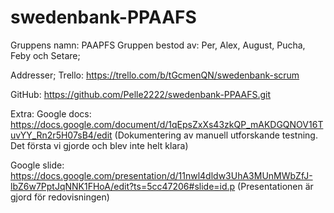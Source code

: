 # swedenbank-PPAAFS

Gruppens namn: PAAPFS
Gruppen bestod av: Per, Alex, August, Pucha, Feby och Setare; 

Addresser;
Trello: https://trello.com/b/tGcmenQN/swedenbank-scrum

GitHub:  https://github.com/Pelle2222/swedenbank-PPAAFS.git

Extra:
Google docs: https://docs.google.com/document/d/1qEpsZxXs43zkQP_mAKDGQNOV16TuvYY_Rn2r5H07sB4/edit
(Dokumentering av manuell utforskande testning. Det första vi gjorde och blev inte helt klara)

Google slide:  https://docs.google.com/presentation/d/11nwl4dldw3UhA3MUnMWbZfJ-lbZ6w7PptJqNNK1FHoA/edit?ts=5cc47206#slide=id.p
(Presentationen är gjord för redovisningen)